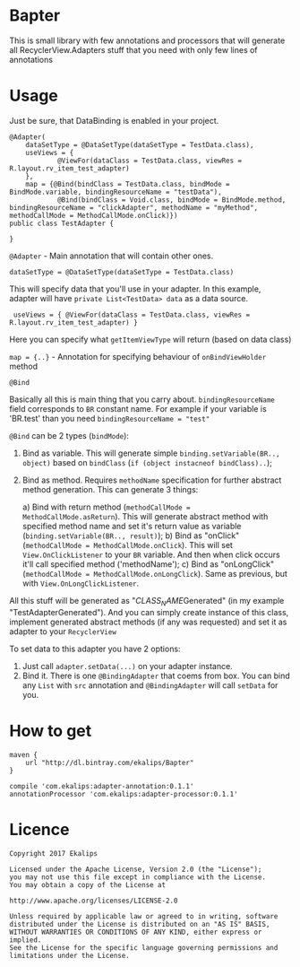 # Bapter
This is small library with few annotations and processors that will generate all RecyclerView.Adapters stuff that you need with only few lines of annotations

# Usage

Just be sure, that DataBinding is enabled in your project.

    @Adapter(
        dataSetType = @DataSetType(dataSetType = TestData.class),
        useViews = {
                @ViewFor(dataClass = TestData.class, viewRes = R.layout.rv_item_test_adapter)
        },
        map = {@Bind(bindClass = TestData.class, bindMode = BindMode.variable, bindingResourceName = "testData"),
                @Bind(bindClass = Void.class, bindMode = BindMode.method, bindingResourceName = "clickAdapter", methodName = "myMethod", methodCallMode = MethodCallMode.onClick)})
    public class TestAdapter {

    }

`@Adapter` - Main annotation that will contain other ones.

`dataSetType = @DataSetType(dataSetType = TestData.class)`

This will specify data that you'll use in your adapter. In this example, adapter will have `private List<TestData> data` as a data source.

` useViews = {
                @ViewFor(dataClass = TestData.class, viewRes = R.layout.rv_item_test_adapter)
        }`
        
Here you can specify what `getItemViewType` will return (based on data class) 

`map = {..}` - Annotation for specifying behaviour of `onBindViewHolder` method

`@Bind`

Basically all this is main thing that you carry about. 
`bindingResourceName` field corresponds to `BR` constant name. For example if your variable is 'BR.test' than you need `bindingResourceName = "test"`

`@Bind` can be 2 types (`bindMode`):
1) Bind as variable. This will generate simple `binding.setVariable(BR.., object)` based on `bindClass` (`if (object instacneof bindClass)..`);
2) Bind as method. Requires `methodName` specification for further abstract method generation. This can generate 3 things:

    a) Bind with return method (`methodCallMode = MethodCallMode.asReturn`). This will generate abstract method with specified method name and set it's return value as variable (`binding.setVariable(BR.., result)`);
    b) Bind as "onClick" (`methodCallMode = MethodCallMode.onClick`). This will set `View.OnClickListener` to your `BR` variable. And then when click occurs it'll call specified method ('methodName');
    c) Bind as "onLongClick" (`methodCallMode = MethodCallMode.onLongClick`). Same as previous, but with `View.OnLongClickListener`.
    
All this stuff will be generated as "$CLASS_NAME$Generated" (in my example "TestAdapterGenerated"). And you can simply create instance of this class, implement generated abstract methods (if any was requested) and set it as adapter to your `RecyclerView`

To set data to this adapter you have 2 options:
1) Just call `adapter.setData(...)` on your adapter instance.
2) Bind it. There is one `@BindingAdapter` that coems from box. You can bind any `List` with `src` annotation and `@BindingAdapter` will call `setData` for you. 

# How to get

    maven {
        url "http://dl.bintray.com/ekalips/Bapter"
    }

    compile 'com.ekalips:adapter-annotation:0.1.1'
    annotationProcessor 'com.ekalips:adapter-processor:0.1.1'
    
# Licence
    Copyright 2017 Ekalips

    Licensed under the Apache License, Version 2.0 (the "License");
    you may not use this file except in compliance with the License.
    You may obtain a copy of the License at

    http://www.apache.org/licenses/LICENSE-2.0

    Unless required by applicable law or agreed to in writing, software
    distributed under the License is distributed on an "AS IS" BASIS,
    WITHOUT WARRANTIES OR CONDITIONS OF ANY KIND, either express or implied.
    See the License for the specific language governing permissions and
    limitations under the License.
